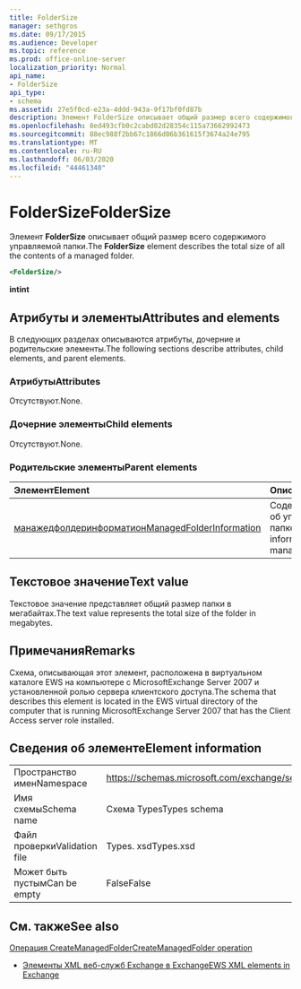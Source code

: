 ```yaml
---
title: FolderSize
manager: sethgros
ms.date: 09/17/2015
ms.audience: Developer
ms.topic: reference
ms.prod: office-online-server
localization_priority: Normal
api_name:
- FolderSize
api_type:
- schema
ms.assetid: 27e5f0cd-e23a-4ddd-943a-9f17bf0fd87b
description: Элемент FolderSize описывает общий размер всего содержимого управляемой папки.
ms.openlocfilehash: 8ed493cfb0c2cabd02d28354c115a73662992473
ms.sourcegitcommit: 88ec988f2bb67c1866d06b361615f3674a24e795
ms.translationtype: MT
ms.contentlocale: ru-RU
ms.lasthandoff: 06/03/2020
ms.locfileid: "44461340"
---
```

# <a name="foldersize"></a><span data-ttu-id="7ec63-103">FolderSize</span><span class="sxs-lookup"><span data-stu-id="7ec63-103">FolderSize</span></span>

<span data-ttu-id="7ec63-104">Элемент **FolderSize** описывает общий размер всего содержимого управляемой папки.</span><span class="sxs-lookup"><span data-stu-id="7ec63-104">The **FolderSize** element describes the total size of all the contents of a managed folder.</span></span> 
  
```xml
<FolderSize/>
```

 <span data-ttu-id="7ec63-105">**int**</span><span class="sxs-lookup"><span data-stu-id="7ec63-105">**int**</span></span>
## <a name="attributes-and-elements"></a><span data-ttu-id="7ec63-106">Атрибуты и элементы</span><span class="sxs-lookup"><span data-stu-id="7ec63-106">Attributes and elements</span></span>

<span data-ttu-id="7ec63-107">В следующих разделах описываются атрибуты, дочерние и родительские элементы.</span><span class="sxs-lookup"><span data-stu-id="7ec63-107">The following sections describe attributes, child elements, and parent elements.</span></span>
  
### <a name="attributes"></a><span data-ttu-id="7ec63-108">Атрибуты</span><span class="sxs-lookup"><span data-stu-id="7ec63-108">Attributes</span></span>

<span data-ttu-id="7ec63-109">Отсутствуют.</span><span class="sxs-lookup"><span data-stu-id="7ec63-109">None.</span></span>
  
### <a name="child-elements"></a><span data-ttu-id="7ec63-110">Дочерние элементы</span><span class="sxs-lookup"><span data-stu-id="7ec63-110">Child elements</span></span>

<span data-ttu-id="7ec63-111">Отсутствуют.</span><span class="sxs-lookup"><span data-stu-id="7ec63-111">None.</span></span>
  
### <a name="parent-elements"></a><span data-ttu-id="7ec63-112">Родительские элементы</span><span class="sxs-lookup"><span data-stu-id="7ec63-112">Parent elements</span></span>

|<span data-ttu-id="7ec63-113">**Элемент**</span><span class="sxs-lookup"><span data-stu-id="7ec63-113">**Element**</span></span>|<span data-ttu-id="7ec63-114">**Описание**</span><span class="sxs-lookup"><span data-stu-id="7ec63-114">**Description**</span></span>|
|:-----|:-----|
|[<span data-ttu-id="7ec63-115">манажедфолдеринформатион</span><span class="sxs-lookup"><span data-stu-id="7ec63-115">ManagedFolderInformation</span></span>](managedfolderinformation.md) <br/> |<span data-ttu-id="7ec63-116">Содержит сведения об управляемой папке.</span><span class="sxs-lookup"><span data-stu-id="7ec63-116">Contains information about a managed folder.</span></span>  <br/> |
   
## <a name="text-value"></a><span data-ttu-id="7ec63-117">Текстовое значение</span><span class="sxs-lookup"><span data-stu-id="7ec63-117">Text value</span></span>

<span data-ttu-id="7ec63-118">Текстовое значение представляет общий размер папки в мегабайтах.</span><span class="sxs-lookup"><span data-stu-id="7ec63-118">The text value represents the total size of the folder in megabytes.</span></span>
  
## <a name="remarks"></a><span data-ttu-id="7ec63-119">Примечания</span><span class="sxs-lookup"><span data-stu-id="7ec63-119">Remarks</span></span>

<span data-ttu-id="7ec63-120">Схема, описывающая этот элемент, расположена в виртуальном каталоге EWS на компьютере с MicrosoftExchange Server 2007 и установленной ролью сервера клиентского доступа.</span><span class="sxs-lookup"><span data-stu-id="7ec63-120">The schema that describes this element is located in the EWS virtual directory of the computer that is running MicrosoftExchange Server 2007 that has the Client Access server role installed.</span></span>
  
## <a name="element-information"></a><span data-ttu-id="7ec63-121">Сведения об элементе</span><span class="sxs-lookup"><span data-stu-id="7ec63-121">Element information</span></span>

|||
|:-----|:-----|
|<span data-ttu-id="7ec63-122">Пространство имен</span><span class="sxs-lookup"><span data-stu-id="7ec63-122">Namespace</span></span>  <br/> |https://schemas.microsoft.com/exchange/services/2006/types  <br/> |
|<span data-ttu-id="7ec63-123">Имя схемы</span><span class="sxs-lookup"><span data-stu-id="7ec63-123">Schema name</span></span>  <br/> |<span data-ttu-id="7ec63-124">Схема Types</span><span class="sxs-lookup"><span data-stu-id="7ec63-124">Types schema</span></span>  <br/> |
|<span data-ttu-id="7ec63-125">Файл проверки</span><span class="sxs-lookup"><span data-stu-id="7ec63-125">Validation file</span></span>  <br/> |<span data-ttu-id="7ec63-126">Types. xsd</span><span class="sxs-lookup"><span data-stu-id="7ec63-126">Types.xsd</span></span>  <br/> |
|<span data-ttu-id="7ec63-127">Может быть пустым</span><span class="sxs-lookup"><span data-stu-id="7ec63-127">Can be empty</span></span>  <br/> |<span data-ttu-id="7ec63-128">False</span><span class="sxs-lookup"><span data-stu-id="7ec63-128">False</span></span>  <br/> |
   
## <a name="see-also"></a><span data-ttu-id="7ec63-129">См. также</span><span class="sxs-lookup"><span data-stu-id="7ec63-129">See also</span></span>



[<span data-ttu-id="7ec63-130">Операция CreateManagedFolder</span><span class="sxs-lookup"><span data-stu-id="7ec63-130">CreateManagedFolder operation</span></span>](createmanagedfolder-operation.md)


- [<span data-ttu-id="7ec63-131">Элементы XML веб-служб Exchange в Exchange</span><span class="sxs-lookup"><span data-stu-id="7ec63-131">EWS XML elements in Exchange</span></span>](ews-xml-elements-in-exchange.md)

